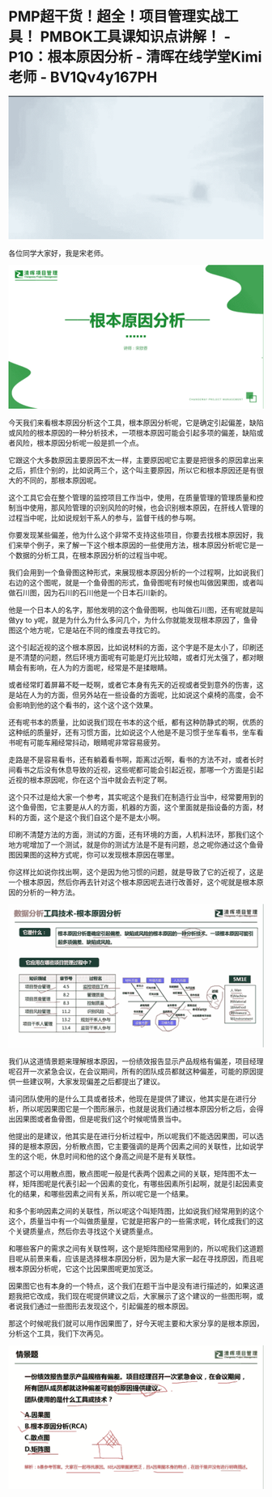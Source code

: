 # PMP超干货！超全！项目管理实战工具！ PMBOK工具课知识点讲解！ - P10：根本原因分析 - 清晖在线学堂Kimi老师 - BV1Qv4y167PH

![](img/139b769500e4a2e955cc607f8d8df87a_0.png)

各位同学大家好，我是宋老师。

![](img/139b769500e4a2e955cc607f8d8df87a_2.png)

今天我们来看根本原因分析这个工具，根本原因分析呢，它是确定引起偏差，缺陷或风险的根本原因的一种分析技术，一项根本原因可能会引起多项的偏差，缺陷或者风险，根本原因分析呢一般是抓一个点。

它跟这个大多数原因主要原因不太一样，主要原因呢它主要是把很多的原因拿出来之后，抓住个别的，比如说两三个，这个叫主要原因，所以它和根本原因还是有很大的不同的，那根本原因呢。

这个工具它会在整个管理的监控项目工作当中，使用，在质量管理的管理质量和控制当中使用，那风险管理的识别风险的时候，也会识别根本原因，在肝线人管理的过程当中呢，比如说规划干系人的参与，监督干线的参与啊。

你要发现某些偏差，他为什么这个非常不支持这些项目，你要去找根本原因好，我们来举个例子，来了解一下这个根本原因的一些使用方法，根本原因分析呢它是一个数据的分析工具，在根本原因分析的过程当中呢。

我们会用到一个鱼骨图这种形式，来展现根本原因分析的一个过程啊，比如说我们右边的这个图呢，就是一个鱼骨图的形式，鱼骨图呢有时候也叫做因果图，或者叫做石川图，因为石川的石川他是一个日本石川新的。

他是一个日本人的名字，那他发明的这个鱼骨图啊，也叫做石川图，还有呢就是叫做yy to y呢，就是为什么为什么多问几个，为什么你就能发现根本原因了，鱼骨图这个地方呢，它是站在不同的维度去寻找它的。

这个引起近视的这个根本原因，比如说材料的方面，这个字是不是太小了，印刷还是不清楚的问题，然后环境方面呢有可能是灯光比较暗，或者灯光太强了，都对眼睛会有影响，在人为的方面呢，经常是不是揉眼睛。

或者经常盯着屏幕不眨一眨啊，或者它本身有先天的近视或者受到意外的伤害，这是站在人为的方面，但另外站在一些设备的方面呢，比如说这个桌椅的高度，会不会影响到他的这个看书的，这个这个这个效果。

还有呢书本的质量，比如说我们现在书本的这个纸，都有这种防静式的啊，优质的这种纸的质量好，还有习惯方面，比如说这个人他是不是习惯于坐车看书，坐车看书呢有可能车厢经常抖动，眼睛呢非常容易疲劳。

走路是不是容易看书，还有躺着看书啊，距离过近啊，看书的方法不对，或者长时间看书之后没有休息导致的近视，这些呢都可能会引起近视，那哪一个方面是引起近视的根本原因呢，你在这个当中就会去判定了啊。

这个只不过是给大家一个参考，其实呢这个是我们在制造行业当中，经常要用到的这个鱼骨图，它主要是从人的方面，机器的方面，这个里面就是指设备的方面，材料的方面，这个是这个我们自这个是不是太小啊。

印刷不清楚方法的方面，测试的方面，还有环境的方面，人机料法环，那我们这个地方呢增加了一个测试，就是你的测试方法是不是有问题，总之呢你通过这个鱼骨图因果图的这种方式呢，你可以发现根本原因在哪里。

你这样比如说你找出啊，这个是因为他习惯的问题，就是导致了它的近视了，这是一个根本原因，然后你再去针对这个根本原因呢去进行改善好，这个呢就是根本原因的分析的一种方法。



![](img/139b769500e4a2e955cc607f8d8df87a_4.png)

我们从这道情景题来理解根本原因，一份绩效报告显示产品规格有偏差，项目经理呢召开一次紧急会议，在会议期间，所有的团队成员都就这种偏差，可能的原因提供一些建议啊，大家发现偏差之后都提出了建议。

请问团队使用的是什么工具或者技术，他现在是提供了建议，他其实是在进行分析，所以呢因果图它是一个图形展示，也就是说我们通过根本原因分析之后，会得出因果图或者鱼骨图，但是呢我们这个时候呢情景当中。

他提出的是建议，他其实是在进行分析过程中，所以呢我们不能选因果图，可以选择的是根本原因，分析散点图，它主要强调的是两个因素之间的关联性，比如说学生的这个呃，休息时间和他的这个身高之间是不是有关联性。

那这个可以用散点图，散点图呢一般是代表两个因素之间的关联，矩阵图不太一样，矩阵图呢是代表引起一个因素的变化，有哪些因素所引起啊，就是引起因素变化的结果，和哪些因素之间有关系，所以呢它是一个结果。

和多个影响因素之间的关联性，所以呢这个叫矩阵图，比如说我们经常用到的这个这个，质量当中有一个叫做质量屋，它就是把客户的一些需求呢，转化成我们的这个关键质量点，然后你去寻找这个关键质量点。

和哪些客户的需求之间有关联性啊，这个是矩阵图经常用到的，所以呢我们这道题目呢从前景来看，应该是选择根本原因分析，因为是大家一起在寻找原因，而且呢根本原因分析呢，它这个比因果图呢更加宽泛。

因果图它也有本身的一个特点，这个我们在题干当中是没有进行描述的，如果这道题我把它改成，我们现在呢提供建议之后，大家展示了这个建议的一些图形啊，或者说我们通过一些图形去发现这个，引起偏差的根本原因。

那这个时候呢我们就可以用作因果图了，好今天呢主要和大家分享的是根本原因，分析这个工具，我们下次再见。

![](img/139b769500e4a2e955cc607f8d8df87a_6.png)